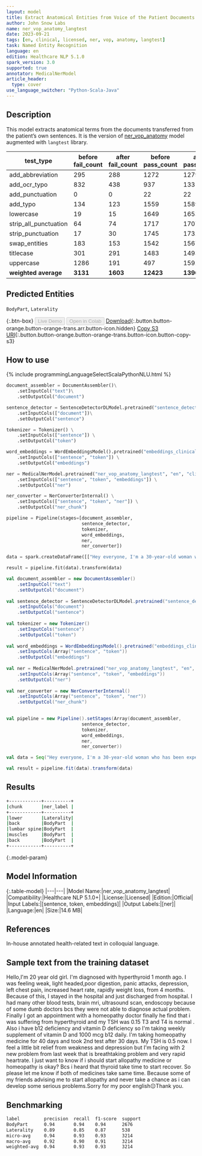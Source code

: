 ```yaml
---
layout: model
title: Extract Anatomical Entities from Voice of the Patient Documents (LangTest)
author: John Snow Labs
name: ner_vop_anatomy_langtest
date: 2023-09-21
tags: [en, clinical, licensed, ner, vop, anatomy, langtest]
task: Named Entity Recognition
language: en
edition: Healthcare NLP 5.1.0
spark_version: 3.0
supported: true
annotator: MedicalNerModel
article_header:
  type: cover
use_language_switcher: "Python-Scala-Java"
---
```


## Description

This model extracts anatomical terms from the documents transferred from the patient’s own sentences. It is the version of [ner_vop_anatomy](https://nlp.johnsnowlabs.com/2023/06/06/ner_vop_anatomy_en.html) model augmented with `langtest` library.

| test_type             | before fail_count | after fail_count | before pass_count | after pass_count | minimum pass_rate | before pass_rate | after pass_rate |
|-----------------------|-------------------|------------------|-------------------|------------------|-------------------|------------------|-----------------|
| add_abbreviation      | 295               | 288              | 1272              | 1279             | 70%               | 81%              | 82%             |
| add_ocr_typo          | 832               | 438              | 937               | 1331             | 70%               | 53%              | 75%             |
| add_punctuation       | 0                 | 0                | 22                | 22               | 70%               | 100%             | 100%            |
| add_typo              | 134               | 123              | 1559              | 1589             | 70%               | 92%              | 93%             |
| lowercase             | 19                | 15               | 1649              | 1653             | 70%               | 99%              | 99%             |
| strip_all_punctuation | 64                | 74               | 1717              | 1707             | 70%               | 96%              | 96%             |
| strip_punctuation     | 17                | 30               | 1745              | 1732             | 70%               | 99%              | 98%             |
| swap_entities         | 183               | 153              | 1542              | 1567             | 70%               | 89%              | 91%             |
| titlecase             | 301               | 291              | 1483              | 1493             | 70%               | 83%              | 84%             |
| uppercase             | 1286              | 191              | 497               | 1592             | 70%               | 28%              | 89%             |
| **weighted average**      | **3131**              | **1603**             | **12423**             | **13965**            | **70%**               | **79.87%**           | **89.70%**          |

## Predicted Entities

`BodyPart`, `Laterality`

{:.btn-box}
<button class="button button-orange" disabled>Live Demo</button>
<button class="button button-orange" disabled>Open in Colab</button>
[Download](https://s3.amazonaws.com/auxdata.johnsnowlabs.com/clinical/models/ner_vop_anatomy_langtest_en_5.1.0_3.0_1695307725354.zip){:.button.button-orange.button-orange-trans.arr.button-icon.hidden}
[Copy S3 URI](s3://auxdata.johnsnowlabs.com/clinical/models/ner_vop_anatomy_langtest_en_5.1.0_3.0_1695307725354.zip){:.button.button-orange.button-orange-trans.button-icon.button-copy-s3}

## How to use



<div class="tabs-box" markdown="1">
{% include programmingLanguageSelectScalaPythonNLU.html %}
  
```python
document_assembler = DocumentAssembler()\
    .setInputCol("text")\
    .setOutputCol("document")

sentence_detector = SentenceDetectorDLModel.pretrained("sentence_detector_dl_healthcare","en","clinical/models")\
    .setInputCols(["document"])\
    .setOutputCol("sentence")

tokenizer = Tokenizer() \
    .setInputCols(["sentence"]) \
    .setOutputCol("token")

word_embeddings = WordEmbeddingsModel().pretrained("embeddings_clinical", "en", "clinical/models")\
    .setInputCols(["sentence", "token"]) \
    .setOutputCol("embeddings")                

ner = MedicalNerModel.pretrained("ner_vop_anatomy_langtest", "en", "clinical/models") \
    .setInputCols(["sentence", "token", "embeddings"]) \
    .setOutputCol("ner")

ner_converter = NerConverterInternal() \
    .setInputCols(["sentence", "token", "ner"]) \
    .setOutputCol("ner_chunk")

pipeline = Pipeline(stages=[document_assembler,
                            sentence_detector,
                            tokenizer,
                            word_embeddings,
                            ner,
                            ner_converter])

data = spark.createDataFrame([["Hey everyone, I'm a 30-year-old woman who has been experiencing some lower back pain. My doctor said that I have a herniated disc in my lumbar spine, and recommended physical therapy to strengthen the muscles around the affected area. Any tips for managing back pain?"]]).toDF("text")

result = pipeline.fit(data).transform(data)
```
```scala
val document_assembler = new DocumentAssembler()
    .setInputCol("text")
    .setOutputCol("document")
    
val sentence_detector = SentenceDetectorDLModel.pretrained("sentence_detector_dl_healthcare","en","clinical/models")
    .setInputCols("document")
    .setOutputCol("sentence")
    
val tokenizer = new Tokenizer()
    .setInputCols("sentence")
    .setOutputCol("token")
    
val word_embeddings = WordEmbeddingsModel().pretrained("embeddings_clinical", "en", "clinical/models")
    .setInputCols(Array("sentence", "token"))
    .setOutputCol("embeddings")                
    
val ner = MedicalNerModel.pretrained("ner_vop_anatomy_langtest", "en", "clinical/models")
    .setInputCols(Array("sentence", "token", "embeddings"))
    .setOutputCol("ner")
    
val ner_converter = new NerConverterInternal()
    .setInputCols(Array("sentence", "token", "ner"))
    .setOutputCol("ner_chunk")

        
val pipeline = new Pipeline().setStages(Array(document_assembler,
                            sentence_detector,
                            tokenizer,
                            word_embeddings,
                            ner,
                            ner_converter))    

val data = Seq("Hey everyone, I'm a 30-year-old woman who has been experiencing some lower back pain. My doctor said that I have a herniated disc in my lumbar spine, and recommended physical therapy to strengthen the muscles around the affected area. Any tips for managing back pain?").toDS.toDF("text")

val result = pipeline.fit(data).transform(data)
```
</div>

## Results

```bash
+------------+----------+
|chunk       |ner_label |
+------------+----------+
|lower       |Laterality|
|back        |BodyPart  |
|lumbar spine|BodyPart  |
|muscles     |BodyPart  |
|back        |BodyPart  |
+------------+----------+
```

{:.model-param}
## Model Information

{:.table-model}
|---|---|
|Model Name:|ner_vop_anatomy_langtest|
|Compatibility:|Healthcare NLP 5.1.0+|
|License:|Licensed|
|Edition:|Official|
|Input Labels:|[sentence, token, embeddings]|
|Output Labels:|[ner]|
|Language:|en|
|Size:|14.6 MB|

## References

In-house annotated health-related text in colloquial language.

## Sample text from the training dataset

Hello,I'm 20 year old girl. I'm diagnosed with hyperthyroid 1 month ago. I was feeling weak, light headed,poor digestion, panic attacks, depression, left chest pain, increased heart rate, rapidly weight loss,  from 4 months. Because of this, I stayed in the hospital and just discharged from hospital. I had many other blood tests, brain mri, ultrasound scan, endoscopy because of some dumb doctors bcs they were not able to diagnose actual problem. Finally I got an appointment with a homeopathy doctor finally he find that i was suffering from hyperthyroid and my TSH was 0.15 T3 and T4 is normal . Also i have b12 deficiency and vitamin D deficiency so I'm taking weekly supplement of vitamin D and 1000 mcg b12 daily. I'm taking homeopathy medicine for 40 days and took 2nd test after 30 days. My TSH is 0.5 now. I feel a little bit relief from weakness and depression but I'm facing with 2 new problem from last week that is breathtaking problem and very rapid heartrate. I just want to know if i should start allopathy medicine or homeopathy is okay? Bcs i heard that thyroid take time to start recover. So please let me know if both of medicines take same time. Because some of my friends advising me to start allopathy and never take a chance as i can develop some serious problems.Sorry for my poor english😐Thank you.

## Benchmarking

```bash
label         precision  recall  f1-score  support 
BodyPart      0.94       0.94    0.94      2676    
Laterality    0.89       0.85    0.87      538     
micro-avg     0.94       0.93    0.93      3214    
macro-avg     0.92       0.90    0.91      3214    
weighted-avg  0.94       0.93    0.93      3214    
```
